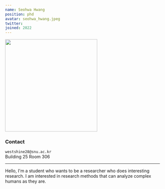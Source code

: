 ```yaml
---
name: Seohwa Hwang
position: phd
avatar: seohwa_hwang.jpeg
twitter:
joined: 2022
---
```


<img width="300" src="{{site.baseurl}}/images/people/{{page.avatar}}" data-action="zoom">

### Contact

<i class="fa fa-envelope-o"></i>  `westshine28@snu.ac.kr`<br>
<i class="fa fa-building"></i> Building 25 Room 306 <br>

<hr>

Hello, I'm a student who wants to be a researcher who does interesting research. I am interested in research methods that can analyze complex humans as they are.